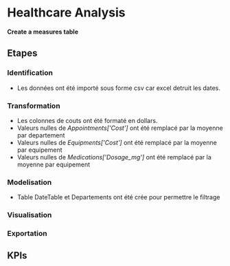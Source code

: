 # Healthcare Analysis

**Create a measures table**

## Etapes

### Identification

- Les données ont été importé sous forme csv car excel detruit les dates.

### Transformation

- Les colonnes de couts ont été formaté en dollars.
- Valeurs nulles de  *Appointments['Cost']*  ont été remplacé par la moyenne par departement
- Valeurs nulles de  *Equipments['Cost']* ont été remplacé par la moyenne par equipement
- Valeurs nulles de *Medications['Dosage_mg']* ont été remplacé par la moyenne par equipement

### Modelisation

- Table DateTable et Departements ont été crée pour permettre le filtrage

### Visualisation

### Exportation

## KPIs
